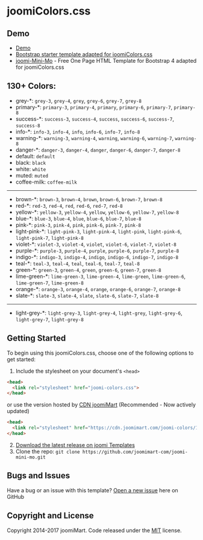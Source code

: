 # joomiColors.css
## Demo 
* [Demo](https://cdn.joomimart.com/joomi-colors/1.0.2/colors-demo.html)
* [Bootstrap starter template adapted for joomiColors.css](https://templates.joomimart.com/demo/free/starter-template/starter-template.html)
* [joomi-Mini-Mo](https://templates.joomimart.com/demo/free/joomi-mini-mo/demo.html) - Free One Page HTML Template for Bootstrap 4 adapted for joomiColors.css

## 130+ Colors:
* grey-*: `grey-3`, `grey-4`, `grey`, `grey-6`, `grey-7`, `grey-8`
* primary-*: `primary-3`, `primary-4`, `primary`, `primary-6`, `primary-7`, `primary-8`
* success-*: `success-3`, `success-4`, `success`, `success-6`, `success-7`, `success-8`
* info-*: `info-3`, `info-4`, `info`, `info-6`, `info-7`, `info-8`
* warning-*: `warning-3`, `warning-4`, `warning`, `warning-6`, `warning-7`, `warning-8`
* danger-*: `danger-3`, `danger-4`, `danger`, `danger-6`, `danger-7`, `danger-8`
* default: `default`
* black: `black`
* white: `white`
* muted: `muted`
* coffee-milk: `coffee-milk`
---------------------------------------------------
* brown-*: `brown-3`, `brown-4`, `brown`, `brown-6`, `brown-7`, `brown-8`
* red-*: `red-3`, `red-4`, `red`, `red-6`, `red-7`, `red-8`
* yellow-*: `yellow-3`, `yellow-4`, `yellow`, `yellow-6`, `yellow-7`, `yellow-8`
* blue-*: `blue-3`, `blue-4`, `blue`, `blue-6`, `blue-7`, `blue-8`
* pink-*: `pink-3`, `pink-4`, `pink`, `pink-6`, `pink-7`, `pink-8`
* light-pink-*: `light-pink-3`, `light-pink-4`, `light-pink`, `light-pink-6`, `light-pink-7`, `light-pink-8`
* violet-*: `violet-3`, `violet-4`, `violet`, `violet-6`, `violet-7`, `violet-8`
* purple-*: `purple-3`, `purple-4`, `purple`, `purple-6`, `purple-7`, `purple-8`
* indigo-*: `indigo-3`, `indigo-4`, `indigo`, `indigo-6`, `indigo-7`, `indigo-8`
* teal-*: `teal-3`, `teal-4`, `teal`, `teal-6`, `teal-7`, `teal-8`
* green-*: `green-3`, `green-4`, `green`, `green-6`, `green-7`, `green-8`
* lime-green-*: `lime-green-3`, `lime-green-4`, `lime-green`, `lime-green-6`, `lime-green-7`, `lime-green-8`
* orange-*: `orange-3`, `orange-4`, `orange`, `orange-6`, `orange-7`, `orange-8`
* slate-*: `slate-3`, `slate-4`, `slate`, `slate-6`, `slate-7`, `slate-8`
---------------------------------------------------
* light-grey-*: `light-grey-3`, `light-grey-4`, `light-grey`, `light-grey-6`, `light-grey-7`, `light-grey-8`


## Getting Started

To begin using this joomiColors.css, choose one of the following options to get started:

1. Include the stylesheet on your document's `<head>`
  ```html
  <head>
    <link rel="stylesheet" href="joomi-colors.css">
  </head>
  ```
  or use the version hosted by [CDN joomiMart](https://cdn.joomimart.com/joomi-colors/1.0.1/css/joomi-colors.css) (Recommended - Now actively updated)
  ```html
  <head>
    <link rel="stylesheet" href="https://cdn.joomimart.com/joomi-colors/1.0.1/css/joomi-colors.css">
  </head>
  ```
2. [Download the latest release on joomi Templates](https://github.com/joomimart-com/joomi-colors/releases)
3. Clone the repo: `git clone https://github.com/joomimart-com/joomi-mini-mo.git`

## Bugs and Issues

Have a bug or an issue with this template? [Open a new issue](https://github.com/joomimart-com/joomi-colors/issues) here on GitHub

## Copyright and License

Copyright 2014-2017 joomiMart.
Code released under the [MIT](https://github.com/joomimart-com/joomi-colors/blob/master/LICENSE) license.
